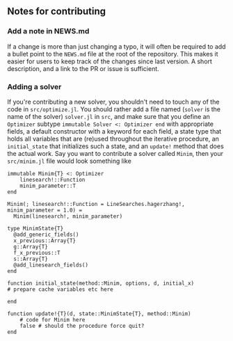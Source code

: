 ## Notes for contributing

### Add a note in NEWS.md
If a change is more than just changing a typo, it will often be required to add
a bullet point to the `NEWS.md` file at the root of the repository. This makes it
easier for users to keep track of the changes since last version. A short description,
and a link to the PR or issue is sufficient.

### Adding a solver
If you're contributing a new solver, you shouldn't need to touch any of the code in
`src/optimize.jl`. You should rather add a file named (`solver` is the name of the solver)
`solver.jl` in `src`, and make sure that you define an `Optimizer` subtype
`immutable Solver <: Optimizer end` with appropriate fields, a default constructor with a keyword
for each field, a state type that holds all variables that are (re)used throughout
the iterative procedure, an `initial_state` that initializes such a state, and  an `update!` method
that does the actual work. Say you want to contribute a solver called
`Minim`, then your `src/minim.jl` file would look something like

```
immutable Minim{T} <: Optimizer
    linesearch!::Function
    minim_parameter::T
end

Minim(; linesearch!::Function = LineSearches.hagerzhang!, minim_parameter = 1.0) =
  Minim(linesearch!, minim_parameter)

type MinimState{T}
  @add_generic_fields()
  x_previous::Array{T}
  g::Array{T}
  f_x_previous::T
  s::Array{T}
  @add_linesearch_fields()
end

function initial_state(method::Minim, options, d, initial_x)
# prepare cache variables etc here

end

function update!{T}(d, state::MinimState{T}, method::Minim)
    # code for Minim here
    false # should the procedure force quit?
end
```
